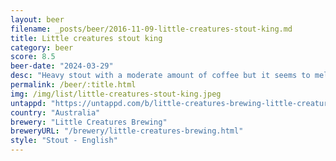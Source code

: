 ```yaml
---
layout: beer
filename: _posts/beer/2016-11-09-little-creatures-stout-king.md
title: Little creatures stout king
category: beer
score: 8.5
beer-date: "2024-03-29"
desc: "Heavy stout with a moderate amount of coffee but it seems to mellow quickly and then has a sweetness coming through. Very well put together"
permalink: /beer/:title.html
img: /img/list/little-creatures-stout-king.jpeg
untappd: "https://untappd.com/b/little-creatures-brewing-little-creatures-brewing-single-batch-stout-king/5276808"
country: "Australia"
brewery: "Little Creatures Brewing"
breweryURL: "/brewery/little-creatures-brewing.html"
style: "Stout - English"
---
```

